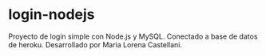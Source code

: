 # login-nodejs
Proyecto de login simple con Node.js y MySQL. Conectado a base de datos de heroku.
Desarrollado por Maria Lorena Castellani.
